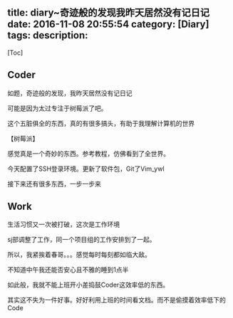 title: diary~奇迹般的发现我昨天居然没有记日记
date: 2016-11-08 20:55:54
category: [Diary]
tags:
description:
---
[Toc]

## Coder

如题，奇迹般的发现，我昨天居然没有记日记

可能是因为太过专注于树莓派了吧。

这个五脏俱全的东西，真的有很多搞头，有助于我理解计算机的世界

【树莓派】

感觉真是一个奇妙的东西。参考教程，仿佛看到了全世界。

今天配置了SSH登录环境。更新了软件包，Git了Vim_ywl

接下来还有很多东西，一步一步来

## Work

生活习惯又一次被打破，这次是工作环境

sj部调整了工作，同一个项目组的工作安排到了一起。

所以，我紧挨着春哥。。。感觉每时每刻都如临大敌。

不知道中午我还能否安心且不雅的睡到1点半

如此般，我就不能上班开小差捣鼓Coder这效率低的东西。

其实这不失为一件好事。好好利用上班的时间看文档。而不是偷摸着效率低下的Code

